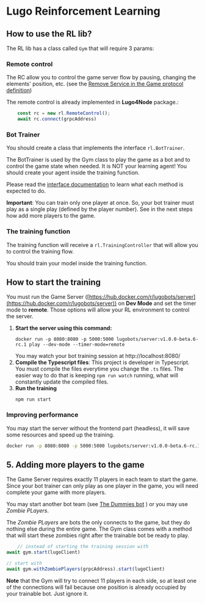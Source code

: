 # Lugo Reinforcement Learning 

## How to use the RL lib?

The RL lib has a class called `Gym` that will require 3 params:

### Remote control

The RC allow you to control the game server flow by pausing, changing the elements' position, etc. (see
the [Remove Service in the Game protocol definition](https://github.com/lugobots/protos/blob/master/doc/docs.md#remote))

The remote control is already implemented in **Lugo4Node** package.:
```typescript
    const rc = new rl.RemoteControl();
    await rc.connect(grpcAddress)
```

### Bot Trainer

You should create a class that implements the interface `rl.BotTrainer`.

The BotTrainer is used by the Gym class to play the game as a bot and to control the game state when needed.
It is NOT your learning agent! You should create your agent inside the training function.

Please read the [interface documentation](../../src/rl/interfaces.ts:38) to learn what each method is expected to do.

**Important**: You can train only one player at once. So, your bot trainer must play as a single play (defined by the
player number). See in the next steps how add more players to the game.

### The training function

The training function will receive a `rl.TrainingController` that will allow you to control the training flow.

You should train your model inside the training function. 



## How to start the training

You must run the Game Server ([https://hub.docker.com/r/lugobots/server](https://hub.docker.com/r/lugobots/server)) on **Dev Mode**
and set the timer mode to **remote**. Those options will allow your RL environment to control the server.

1. **Start the server using this command:**
    ```shell 
    docker run -p 8080:8080 -p 5000:5000 lugobots/server:v1.0.0-beta.6-rc.1 play --dev-mode --timer-mode=remote
    ```
    You may watch your bot training session at http://localhost:8080/
2. **Compile the Typescript files**: This project is developer in Typescript. You must compile the files everytime you
    change the `.ts` files. The easier way to do that is keeping `npm run watch` running, what will constantly update
    the compiled files.
3. **Run the training**
    ```shell
    npm run start
    ```

### Improving performance

You may start the server without the frontend part (headless), it will save some resources and speed up the training.

```bash 
docker run -p 8080:8080 -p 5000:5000 lugobots/server:v1.0.0-beta.6-rc.1 play --dev-mode --timer-mode=remote --headless
```

## 5. Adding more players to the game

The Game Server requires exactly 11 players in each team to start the game. Since your bot trainer can only play as one player in
the game, you will need complete your game with more players.

You may start another bot team (see [The Dummies bot](https://github.com/lugobots/the-dummies-go) ) or you may use _Zombie PLayers_.

The  _Zombie PLayers_ are bots the only connects to the game, but they do nothing else during the entire game. The Gym
class comes with a method that will start these zombies right after the trainable bot be ready to play.

```javascript
    // instead of starting the training session with 
await gym.start(lugoClient)

// start with
await gym.withZombiePlayers(grpcAddress).start(lugoClient)
```

**Note** that the Gym will try to connect 11 players in each side, so at least one of the connections will fail because
one position is already occupied by your trainable bot. Just ignore it.

